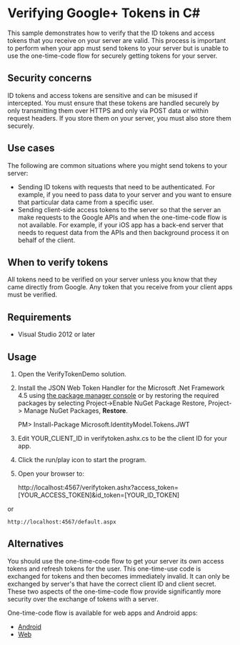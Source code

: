 # Verifying Google+ Tokens in C# 

This sample demonstrates how to verify that the ID tokens and access tokens that you receive on your server are valid. This process is important to perform when your app must send tokens to your server but  is unable to use the one-time-code flow for securely getting tokens for your server.

## Security concerns

ID tokens and access tokens are sensitive and can be misused if intercepted. You must ensure that these tokens are handled securely by only transmitting them over HTTPS and only via POST data or within request headers. If you store them on your server, you must also store them securely.

## Use cases

The following are common situations where you might send tokens to your server:

* Sending ID tokens with requests that need to be authenticated. For example, if you need to pass data to your server and you want to ensure that particular data came from a specific user.
* Sending client-side access tokens to the server so that the server an make requests to the Google APIs and when the one-time-code flow is not available. For example, if your iOS app has a back-end server that needs to request data from the APIs and then background process it on behalf of the client.

## When to verify tokens

All tokens need to be verified on your server unless you know that they came directly from Google. Any token that you receive from your client apps must be verified.

## Requirements ##
* Visual Studio 2012 or later

## Usage ##
1. Open the VerifyTokenDemo solution.
2. Install the JSON Web Token Handler for the Microsoft .Net Framework 4.5 using [the package manager console](http://docs.nuget.org/docs/start-here/using-the-package-manager-console) or by restoring the required packages by selecting Project->Enable NuGet Package Restore, Project-> Manage NuGet Packages, **Restore**.

    PM> Install-Package Microsoft.IdentityModel.Tokens.JWT
2. Edit YOUR_CLIENT_ID in verifytoken.ashx.cs to be the client ID for your app.
3. Click the run/play icon to start the program.
4. Open your browser to: 

    http://localhost:4567/verifytoken.ashx?access_token=[YOUR_ACCESS_TOKEN]&id_token=[YOUR_ID_TOKEN]

or

    http://localhost:4567/default.aspx

## Alternatives

You should use the one-time-code flow to get your server its own access tokens and refresh tokens for the user. This one-time-use code is exchanged for tokens and then becomes immediately invalid. It can only be exchanged by server's that have the correct client ID and client secret. These two aspects of the one-time-code flow provide significantly more security over the exchange of tokens with a server.

One-time-code flow is available for web apps and Android apps:
+ [Android](https://developers.google.com/+/mobile/android/sign-in#server-side_access_for_your_app)
+ [Web](https://developers.google.com/+/web/signin/server-side-flow)
